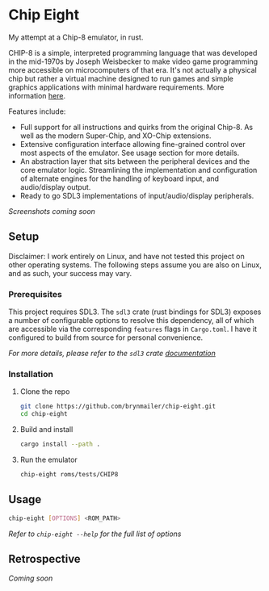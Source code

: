 # Chip Eight

My attempt at a Chip-8 emulator, in rust.

CHIP-8 is a simple, interpreted programming language that was developed in the mid-1970s by Joseph Weisbecker to make video game programming more accessible on microcomputers of that era. It's not actually a physical chip but rather a virtual machine designed to run games and simple graphics applications with minimal hardware requirements. More information [here](https://en.wikipedia.org/wiki/CHIP-8).

Features include:
- Full support for all instructions and quirks from the original Chip-8. As well as the modern Super-Chip, and XO-Chip extensions.
- Extensive configuration interface allowing fine-grained control over most aspects of the emulator. See usage section for more details.
- An abstraction layer that sits between the peripheral devices and the core emulator logic. Streamlining the implementation and configuration of alternate engines for the handling of keyboard input, and audio/display output.
- Ready to go SDL3 implementations of input/audio/display peripherals.



_Screenshots coming soon_



## Setup

Disclaimer: I work entirely on Linux, and have not tested this project on other operating systems. The following steps assume you are also on Linux, and as such, your success may vary.

### Prerequisites

This project requires SDL3. The `sdl3` crate (rust bindings for SDL3) exposes a number of configurable options to resolve this dependency, all of which are accessible via the corresponding `features` flags in `Cargo.toml`. I have it configured to build from source for personal convenience.

_For more details, please refer to the `sdl3` crate [documentation](https://github.com/maia-s/sdl3-sys-rs/tree/main/sdl3-sys#usage)_

### Installation

1. Clone the repo
    ```sh
    git clone https://github.com/brynmailer/chip-eight.git
    cd chip-eight
    ```
2. Build and install
    ```sh
    cargo install --path .
    ```
2. Run the emulator
    ```sh
    chip-eight roms/tests/CHIP8
    ```


## Usage

```sh
chip-eight [OPTIONS] <ROM_PATH>
```

_Refer to `chip-eight --help` for the full list of options_


## Retrospective

_Coming soon_
